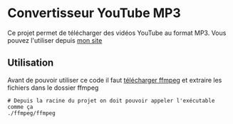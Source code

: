 # Convertisseur YouTube MP3

Ce projet permet de télécharger des vidéos YouTube au format MP3. Vous pouvez l'utiliser depuis [mon site](https://www.son.julien-giraud.fr/)

## Utilisation

Avant de pouvoir utiliser ce code il faut [télécharger ffmpeg](https://johnvansickle.com/ffmpeg/) et extraire les fichiers dans le dossier ffmpeg

```shell
# Depuis la racine du projet on doit pouvoir appeler l'exécutable comme ça
./ffmpeg/ffmpeg
```
